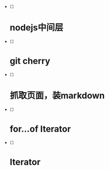 * [ ] # nodejs中间层
* [ ] # git cherry
* [ ] # 抓取页面，装markdown
* [ ] # for...of Iterator
* [ ] # Iterator

